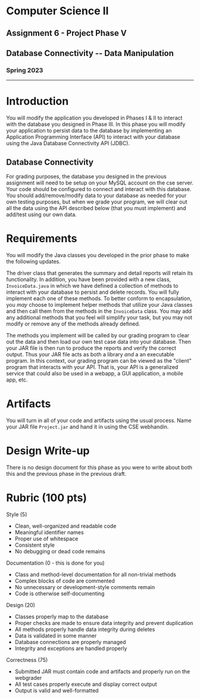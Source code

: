 # Computer Science II
## Assignment 6 - Project Phase V
## Database Connectivity -- Data Manipulation
### Spring 2023
---

# Introduction

You will modify the application you developed in Phases I & II to
interact with the database you designed in Phase III. In this phase you
will modify your application to persist data to the database by
implementing an Application Programming Interface (API) to interact with
your database using the Java Database Connectivity API (JDBC).

## Database Connectivity

For grading purposes, the database you designed in the previous
assignment will need to be setup on your MySQL account on the cse
server. Your code should be configured to connect and interact with this
database. You should add/remove/modify data to your database as needed
for your own testing purposes, but when we grade your program, we will
clear out all the data using the API described below (that you must
implement) and add/test using our own data.

# Requirements

You will modify the Java classes you developed in the prior phase to
make the following updates.

The driver class that generates the summary and detail reports will
retain its functionality. In addition, you have been provided with a new
class, `InvoiceData.java` in which we have defined a collection of
methods to interact with your database to persist and delete records.
You will fully implement each one of these methods. To better conform to
encapsulation, you *may* choose to implement helper methods that utilize
your Java classes and then call them from the methods in the
`InvoiceData` class. You may add any additional methods that you
feel will simplify your task, but you may not modify or remove any of
the methods already defined.

The methods you implement will be called by our grading program to clear
out the data and then load our own test case data into your database.
Then your JAR file is then run to produce the reports and verify the
correct output. Thus your JAR file acts as both a library *and* a an
executable program. In this context, our grading program can be viewed
as the "client" program that interacts with your API. That is, your API
is a generalized service that could also be used in a webapp, a GUI
application, a mobile app, etc.

# Artifacts

You will turn in all of your code and artifacts using the usual process.
Name your JAR file `Project.jar` and hand it in using the CSE
webhandin.

# Design Write-up

There is no design document for this phase as you were to write about
both this and the previous phase in the previous draft.

# Rubric (100 pts)

Style (5)

  *  Clean, well-organized and readable code
  *  Meaningful identifier names
  *  Proper use of whitespace
  *  Consistent style
  *  No debugging or dead code remains

Documentation (0 - this is done for you)

  *  Class and method-level documentation for all non-trivial methods
  *  Complex blocks of code are commented
  *  No unnecessary or development-style comments remain
  *  Code is otherwise self-documenting

Design (20)

  *  Classes properly map to the database
  *  Proper checks are made to ensure data integrity and prevent duplication
  *  All methods properly handle data integrity during deletes
  *  Data is validated in some manner
  *  Database connections are properly managed
  *  Integrity and exceptions are handled properly

Correctness (75)

  *  Submitted JAR must contain code and artifacts and properly run on the webgrader
  *  All test cases properly execute and display correct output
  *  Output is valid and well-formatted
